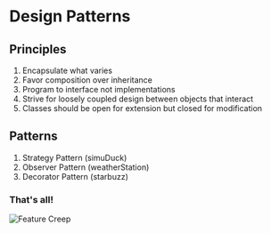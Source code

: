 # Design Patterns

## Principles
1. Encapsulate what varies
2. Favor composition over inheritance
3. Program to interface not implementations
4. Strive for loosely coupled design between objects that interact
5. Classes should be open for extension but closed for modification

## Patterns
1. Strategy Pattern (simuDuck)
2. Observer Pattern (weatherStation)
3. Decorator Pattern (starbuzz)


### That's all!
![Feature Creep](https://static1.smartbear.co/smartbear/media/blog/wp/frd%20feature%20creep.png)
